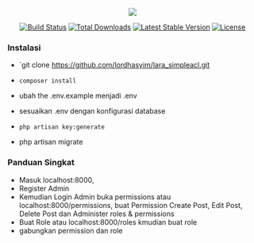<p align="center"><img src="https://laravel.com/assets/img/components/logo-laravel.svg"></p>

<p align="center">
<a href="https://travis-ci.org/laravel/framework"><img src="https://travis-ci.org/laravel/framework.svg" alt="Build Status"></a>
<a href="https://packagist.org/packages/laravel/framework"><img src="https://poser.pugx.org/laravel/framework/d/total.svg" alt="Total Downloads"></a>
<a href="https://packagist.org/packages/laravel/framework"><img src="https://poser.pugx.org/laravel/framework/v/stable.svg" alt="Latest Stable Version"></a>
<a href="https://packagist.org/packages/laravel/framework"><img src="https://poser.pugx.org/laravel/framework/license.svg" alt="License"></a>
</p>

### Instalasi
* `git clone https://github.com/lordhasyim/lara_simpleacl.git

* `composer install`

* ubah the .env.example menjadi .env

* sesuaikan .env dengan konfigurasi database

* `php artisan key:generate`

* php artisan migrate 

### Panduan Singkat
* Masuk localhost:8000, 
* Register Admin
* Kemudian Login Admin buka permissions atau localhost:8000/permissions, buat Permission Create Post, Edit Post, Delete Post dan      Administer roles & permissions
* Buat Role atau localhost:8000/roles kmudian buat role
* gabungkan permission dan role 

